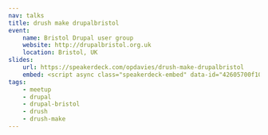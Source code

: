 ```yaml
---
nav: talks
title: drush make drupalbristol
event:
    name: Bristol Drupal user group
    website: http://drupalbristol.org.uk
    location: Bristol, UK
slides:
    url: https://speakerdeck.com/opdavies/drush-make-drupalbristol
    embed: <script async class="speakerdeck-embed" data-id="42605700f102013198de5a5f6f23ab67" data-ratio="1.29456384323641" src="//speakerdeck.com/assets/embed.js"></script>
tags:
    - meetup
    - drupal
    - drupal-bristol
    - drush
    - drush-make
---
```

